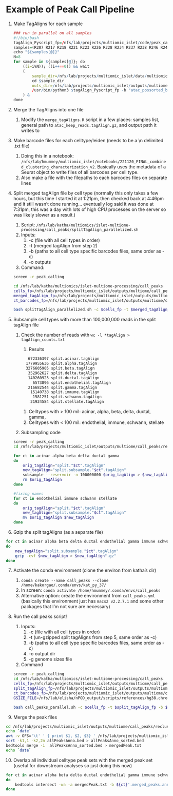 # Example of Peak Call Pipeline

1. Make TagAligns for each sample 
    
    ```r
    ### run in parallel on all samples
    #!/bin/bash
    tagAlign_Pyscript_fp=/nfs/lab/projects/multiomic_islet/code/peak_calling/make_tagAligns.py
    samples=(R207 R217 R218 R221 R223 R226 R228 R234 R237 R238 R246 R247 R275 R277 R284 R290 R292 R316 R317 R319 R325 R326 R327 R332 R343 R349 R353 R354 R362 R363 R364)
    echo "${samples[@]}"
    N=8
    for sample in ${samples[@]}; do
    	((i=i%N)); ((i++==0)) && wait
    	(
    		sample_dir=/nfs/lab/projects/multiomic_islet/data/multiomics/cellranger/deep-shallow/${sample}/outs #path to directory with bam file (cellranger outputs)
    		cd $sample_dir
    		outs_dir=/nfs/lab/projects/multiomic_islet/outputs/multiome/indv_sample_processing/${sample}/
    		/usr/bin/python3 $tagAlign_Pyscript_fp -b "atac_possorted_bam.bam" -k ${outs_dir}filtered_barcodes.txt -o $outs_dir >> ${outs_dir}/log_make_tagAlign.txt
    	) &
    done
    
    ```
    
2. Merge the TagAligns into one file
    1. Modify the `merge_tagAligns.R` script in a few places: samples list, general path to `atac_keep_reads.tagAlign.gz`, and output path it writes to
3. Make barcode files for each celltype/leiden (needs to be a \n delimited .txt file)
    1. Doing this in a notebook: `/nfs/lab/hmummey/multiomic_islet/notebooks/221120_FINAL_combined_clustering_characterization_v2`. Basically uses the metadata of a Seurat object to write files of all barcodes per cell type. 
    2. Also make a file with the filepaths to each barcodes files on separate lines
4. Split merged tagAlign file by cell type (normally this only takes a few hours, but this time I started it at 1:21pm, then checked back at 4:46pm and it still wasn’t done running… eventually log said it was done at 7:31pm, this was a day with lots of high CPU processes on the server so was likely slower as a result.)
    1. Script: `/nfs/lab/katha/multiomics/islet-multiome-processing/call_peaks/splitTagAlign_parallelized.sh`
    2. Inputs:
        1. -c (file with all cell types in order)
        2. -t (merged tagAlign from step 2)
        3. -b (paths to all cell type specific barcodes files, same order as -c)
        4. -o outputs
    3. Command: 

    ```bash
    screen -r peak_calling
    
    cd /nfs/lab/katha/multiomics/islet-multiome-processing/call_peaks
    cells_fp=/nfs/lab/projects/multiomic_islet/outputs/multiome/call_peaks/recluster_final_majorCTs_v2/celltypes.txt
    merged_tagAlign_fp=/nfs/lab/projects/multiomic_islet/outputs/multiome/call_peaks/31merged.atac_keep_reads.tagAlign2.gz
    ct_barcodes_fp=/nfs/lab/projects/multiomic_islet/outputs/multiome/call_peaks/recluster_final_majorCTs_v2/barcodes_byCT.txt
    
    bash splitTagAlign_parallelized.sh -c $cells_fp -t $merged_tagAlign_fp -b $ct_barcodes_fp -o /nfs/lab/projects/multiomic_islet/outputs/multiome/call_peaks/recluster_final_majorCTs_v2/
    ```

5. Subsample cell types with more than 100,000,000 reads in the split tagAlign file
    1. Check the number of reads with `wc -l *tagAlign > tagAlign_counts.txt`
        1. Results
        
        ```bash
           672336397 split.acinar.tagAlign
          1779955636 split.alpha.tagAlign
          3276605905 split.beta.tagAlign
           352962627 split.delta.tagAlign
           140260923 split.ductal.tagAlign
             6573896 split.endothelial.tagAlign
           216682544 split.gamma.tagAlign
            15140738 split.immune.tagAlign
             1581251 split.schwann.tagAlign
            21924584 split.stellate.tagAlign
        ```
        
        1. Celltypes with > 100 mil: acinar, alpha, beta, delta, ductal, gamma, 
        2. Celltypes with < 100 mil: endothelial, immune, schwann, stellate
    2. Subsampling code
    
    ```bash
    screen -r peak_calling
    cd /nfs/lab/projects/multiomic_islet/outputs/multiome/call_peaks/recluster_final_majorCTs_v2
    
    for ct in acinar alpha beta delta ductal gamma 
    do
    	orig_tagAlign="split."$ct".tagAlign"
    	new_tagAlign="split.subsample."$ct".tagAlign"
    	subsample --reservoir -n 100000000 $orig_tagAlign > $new_tagAlign
    	rm $orig_tagAlign
    done
    
    #fixing names
    for ct in endothelial immune schwann stellate
    do
    	orig_tagAlign="split."$ct".tagAlign"
    	new_tagAlign="split.subsample."$ct".tagAlign"
    	mv $orig_tagAlign $new_tagAlign
    done
    ```
    
6. Gzip the split tagAligns (as a separate file)

```bash
for ct in acinar alpha beta delta ductal endothelial gamma immune schwann stellate
do
	new_tagAlign="split.subsample."$ct".tagAlign"
	gzip -cvf $new_tagAlign > $new_tagAlign".gz"
done
```

7. Activate the conda environment (clone the environ from katha’s dir)
    1. `conda create --name call_peaks --clone /home/kakorgao/.conda/envs/kat_py_37/` 
    2. In screen: `conda activate /home/hmummey/.conda/envs/call_peaks`
    3. Alternative option: create the environment from `call_peaks.yml` (basically this environment just has `macs2 v2.2.7.1` and some other packages that I’m not sure are necessary)
8. Run the call peaks script!
    1. Inputs:
        1. -c (file with all cell types in order)
        2. -t (un-gzipped split tagAligns from step 5, same order as -c)
        3. -b (paths to all cell type specific barcodes files, same order as -c)
        4. -o output dir
        5. -g genome sizes file
    2. Command
    
    ```bash
    screen -r peak_calling
    cd /nfs/lab/katha/multiomics/islet-multiome-processing/call_peaks
    cells_fp=/nfs/lab/projects/multiomic_islet/outputs/multiome/call_peaks/recluster_final_majorCTs_v2/celltypes.txt
    split_tagAlign_fp=/nfs/lab/projects/multiomic_islet/outputs/multiome/call_peaks/recluster_final_majorCTs_v2/split.subsample.tagAligns_byCT.txt
    ct_barcodes_fp=/nfs/lab/projects/multiomic_islet/outputs/multiome/call_peaks/recluster_final_majorCTs_v2/barcodes_byCT.txt
    GSIZE_FILE=/nfs/lab/elisha/nPOD_output/scripts/references/hg38.chrom.sizes
    
    bash call_peaks_parallel.sh -c $cells_fp -t $split_tagAlign_fp -b $ct_barcodes_fp -o /nfs/lab/projects/multiomic_islet/outputs/multiome/call_peaks/recluster_final_majorCTs_v2/ -g $GSIZE_FILE    
    ```
    
9. Merge the peak files 

```bash
cd /nfs/lab/projects/multiomic_islet/outputs/multiome/call_peaks/recluster_final_majorCTs_v2/
echo `date`
awk -v OFS='\t' ' { print $1, $2, $3} ' /nfs/lab/projects/multiomic_islet/outputs/multiome/call_peaks/recluster_final_majorCTs_v2/*.merged* > allPeaksAnno.bed
sort -k1,1 -k2,2n allPeaksAnno.bed > allPeaksAnno_sorted.bed
bedtools merge -i  allPeaksAnno_sorted.bed > mergedPeak.txt
echo `date`
```

10. Overlap all individual celltype peak sets with the merged peak set (useful for downstream analyses so just doing this now)

```bash
for ct in acinar alpha beta delta ductal endothelial gamma immune schwann stellate
do 
	bedtools intersect -wa -a mergedPeak.txt -b ${ct}'.merged_peaks.anno.bed' > ${ct}'.merged_peaks.anno.mergedOverlap.bed'
done
```
